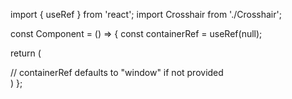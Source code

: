 import { useRef } from 'react';
import Crosshair from './Crosshair';

const Component = () => {
const containerRef = useRef(null);

return (
  <div ref={containerRef} style={{ height: '300px', overflow: 'hidden' }}>
    <Crosshair containerRef={containerRef} color='#ffffff'/> // containerRef defaults to "window" if not provided
  </div>
)
};